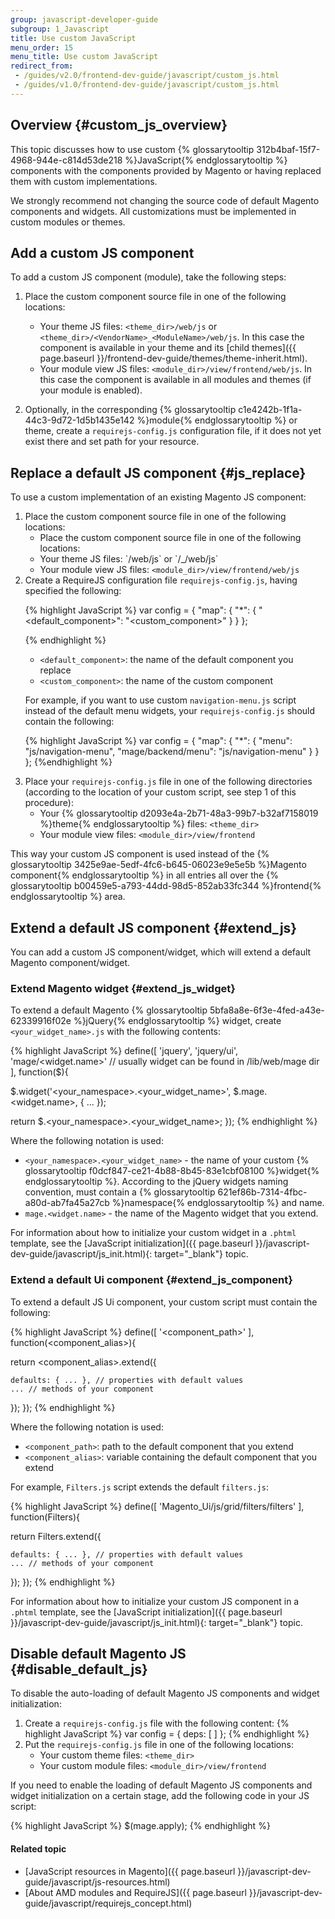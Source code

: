 ```yaml
---
group: javascript-developer-guide
subgroup: 1_Javascript
title: Use custom JavaScript
menu_order: 15
menu_title: Use custom JavaScript
redirect_from:
 - /guides/v2.0/frontend-dev-guide/javascript/custom_js.html
 - /guides/v1.0/frontend-dev-guide/javascript/custom_js.html
---
```


## Overview   {#custom_js_overview}

This topic discusses how to use custom {% glossarytooltip 312b4baf-15f7-4968-944e-c814d53de218 %}JavaScript{% endglossarytooltip %} components with the components provided by Magento or having replaced them with custom implementations.

We strongly recommend not changing the source code of default Magento components and widgets. All customizations must be implemented in custom modules or themes.

## Add a custom JS component 

To add a custom JS component (module), take the following steps:

1. Place the custom component source file in one of the following locations:
	- Your theme JS files: `<theme_dir>/web/js` or `<theme_dir>/<VendorName>_<ModuleName>/web/js`. In this case the component is available in your theme and its [child themes]({{ page.baseurl }}/frontend-dev-guide/themes/theme-inherit.html). 
	- Your module view JS files: `<module_dir>/view/frontend/web/js`. In this case the component is available in all modules and themes (if your module is enabled). 

2. Optionally, in the corresponding {% glossarytooltip c1e4242b-1f1a-44c3-9d72-1d5b1435e142 %}module{% endglossarytooltip %} or theme, create a `requirejs-config.js` configuration file, if it does not yet exist there and set path for your resource.

## Replace a default JS component   {#js_replace}

To use a custom implementation of an existing Magento JS component:
<ol>
  <li markdown="1">Place the custom component source file in one of
  the following locations:
<ul>
  <li markdown="1">Place the custom component source file in one of
  the following locations:
  </li>
</ul>
<ul>
  <li markdown="1">Your theme JS files: `/web/js` or `/_/web/js`
  </li>
  <li>Your module view JS files:
  <code>&lt;module_dir&gt;/view/frontend/web/js</code>
  </li>
</ul>
  </li>
  <li markdown="1">Create a RequireJS configuration file
  <code>requirejs-config.js</code>, having specified the following:

{% highlight JavaScript %} 
var config = {
  "map": {
    "*": {
      "<default_component>": "<custom_component>"
    }
  }
};

{% endhighlight %} 

<ul>
  <li>
    <code>&lt;default_component&gt;</code>: the name of the default
    component you replace
  </li>
  <li>
    <code>&lt;custom_component&gt;</code>: the name of the custom
    component
  </li>
</ul>

For example, if you want to use custom <code>navigation-menu.js</code> script instead of the default menu widgets, your <code>requirejs-config.js</code> should contain the following: 

{% highlight JavaScript %}
var config = {
  "map": {
    "*": {
      "menu": "js/navigation-menu",
      "mage/backend/menu": "js/navigation-menu"
    }
  }
};
{%endhighlight %}
  
</li>
  <li>Place your <code>requirejs-config.js</code> file in one of
  the following directories (according to the location of your
  custom script, see step 1 of this procedure):
    <ul>
      <li>Your {% glossarytooltip
      d2093e4a-2b71-48a3-99b7-b32af7158019 %}theme{%
      endglossarytooltip %} files: <code>&lt;theme_dir&gt;</code>
      </li>
      <li>Your module view files:
      <code>&lt;module_dir&gt;/view/frontend</code>
      </li>
    </ul>
  </li>
</ol>

This way your custom JS component is used instead of the {% glossarytooltip 3425e9ae-5edf-4fc6-b645-06023e9e5e5b %}Magento component{% endglossarytooltip %} in all entries all over the {% glossarytooltip b00459e5-a793-44dd-98d5-852ab33fc344 %}frontend{% endglossarytooltip %} area.

## Extend a default JS component   {#extend_js}

You can add a custom JS component/widget, which will extend a default Magento component/widget.

### Extend Magento widget   {#extend_js_widget}

To extend a default Magento {% glossarytooltip 5bfa8a8e-6f3e-4fed-a43e-62339916f02e %}jQuery{% endglossarytooltip %} widget, create `<your_widget_name>.js` with the following contents:

{% highlight JavaScript %}
define([
  'jquery',
  'jquery/ui',
  'mage/<widget.name>' // usually widget can be found in /lib/web/mage dir
], function($){
 
  $.widget('<your_namespace>.<your_widget_name>', $.mage.<widget.name>, { ... });
 
  return $.<your_namespace>.<your_widget_name>;
});
{% endhighlight %}

Where the following notation is used:
<ul>
  <li>
    <code>&lt;your_namespace&gt;.&lt;your_widget_name&gt;</code> -
    the name of your custom {% glossarytooltip
    f0dcf847-ce21-4b88-8b45-83e1cbf08100 %}widget{%
    endglossarytooltip %}. According to the jQuery widgets naming
    convention, must contain a {% glossarytooltip
    621ef86b-7314-4fbc-a80d-ab7fa45a27cb %}namespace{%
    endglossarytooltip %} and name.
  </li>
  <li>
    <code>mage.&lt;widget.name&gt;</code> - the name of the Magento
    widget that you extend.
  </li>
</ul>

For information about how to initialize your custom widget in a `.phtml` template, see the [JavaScript initialization]({{ page.baseurl }}/javascript-dev-guide/javascript/js_init.html){: target="_blank"} topic.

### Extend a default Ui component   {#extend_js_component}

To extend a default JS Ui component, your custom script must contain the following:

{% highlight JavaScript %}
define([
  '<component_path>'
], function(<component_alias>){
 
  return <component_alias>.extend({
 
    defaults: { ... }, // properties with default values
    ... // methods of your component
  });
});
{% endhighlight %}

Where the following notation is used:

<ul>
  <li>
    <code>&lt;component_path&gt;</code>: path to the default
    component that you extend
  </li>
  <li>
    <code>&lt;component_alias&gt;</code>: variable containing the
    default component that you extend
  </li>
</ul>

For example, <code>Filters.js</code> script extends the default <code>filters.js</code>:

{% highlight JavaScript %}
define([
  'Magento_Ui/js/grid/filters/filters'
], function(Filters){
 
  return Filters.extend({
 
    defaults: { ... }, // properties with default values
    ... // methods of your component
  });
});
{% endhighlight %}


For information about how to initialize your custom JS component in a `.phtml` template, see the [JavaScript initialization]({{ page.baseurl }}/javascript-dev-guide/javascript/js_init.html){: target="_blank"} topic.

## Disable default Magento JS   {#disable_default_js}

To disable the auto-loading of default Magento JS components and widget initialization:
<ol>
  <li>Create a <code>requirejs-config.js</code> file with the
  following content: {% highlight JavaScript %} var config = {
  deps: [ ] }; {% endhighlight %}
  </li>
  <li>Put the <code>requirejs-config.js</code> file in one of the
  following locations:
    <ul>
      <li>Your custom theme files: <code>&lt;theme_dir&gt;</code>
      </li>
      <li>Your custom module files:
      <code>&lt;module_dir&gt;/view/frontend</code>
      </li>
    </ul>
  </li>
</ol>
If you need to enable the loading of default Magento JS components and widget initialization on a certain stage, add the following code in your JS script:

{% highlight JavaScript %}
$(mage.apply);
{% endhighlight %}

#### Related topic

- [JavaScript resources in Magento]({{ page.baseurl }}/javascript-dev-guide/javascript/js-resources.html)
- [About AMD modules and RequireJS]({{ page.baseurl }}/javascript-dev-guide/javascript/requirejs_concept.html)

